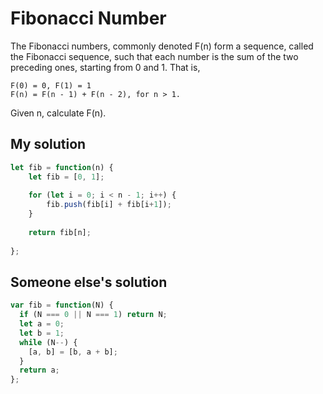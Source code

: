 # Fibonacci Number

The Fibonacci numbers, commonly denoted F(n) form a sequence, called the Fibonacci sequence, such that each number is the sum of the two preceding ones, starting from 0 and 1. That is,
```
F(0) = 0, F(1) = 1
F(n) = F(n - 1) + F(n - 2), for n > 1.
```
Given n, calculate F(n).

## My solution
```js
let fib = function(n) {
    let fib = [0, 1];
    
    for (let i = 0; i < n - 1; i++) {
        fib.push(fib[i] + fib[i+1]); 
    }
    
    return fib[n];
    
};
```

## Someone else's solution
```js
var fib = function(N) {
  if (N === 0 || N === 1) return N;
  let a = 0;
  let b = 1;
  while (N--) {
    [a, b] = [b, a + b];
  }
  return a;
};
```
